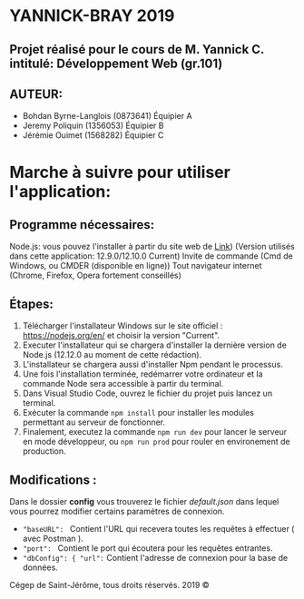 # YANNICK-BRAY 2019
## Projet réalisé pour le cours de M. Yannick C. intitulé: Développement Web (gr.101)

## AUTEUR: 
- Bohdan Byrne-Langlois (0873641) Équipier A 
- Jeremy Poliquin (1356053) Équipier B 
- Jérémie Ouimet (1568282) Équipier C 


# Marche à suivre pour utiliser l'application:

## Programme nécessaires:
Node.js: vous pouvez l'installer à partir du site web de [Link](http://nodejs.org)) (Version utilisés dans cette application: 12.9.0/12.10.0 Current)
Invite de commande (Cmd de Windows, ou CMDER (disponible en ligne))
Tout navigateur internet (Chrome, Firefox, Opera fortement conseillés)

## Étapes:

1. Télécharger l'installateur Windows sur le site officiel : https://nodejs.org/en/ et choisir la version "Current".
2. Executer l'installateur qui se chargera d'installer la dernière version de Node.js (12.12.0 au moment de cette rédaction).
3. L'installateur se chargera aussi d'installer Npm pendant le processus.
4. Une fois l'installation terminée, redémarrer votre ordinateur et la commande Node sera accessible à partir du terminal.
5. Dans Visual Studio Code, ouvrez le fichier du projet puis lancez un terminal.
6. Exécuter la commande ```npm install``` pour installer les modules permettant au serveur de fonctionner.
7. Finalement, executez la commande ```npm run dev``` pour lancer le serveur en mode développeur,
   ou ```npm run prod``` pour rouler en environement de production.

## Modifications : 

Dans le dossier **config** vous trouverez le fichier *default.json* dans lequel vous pourrez modifier certains paramètres de connexion.

- ```"baseURL": ``` Contient l'URL qui recevera toutes les requêtes à effectuer ( avec Postman ).
- ```"port": ``` Contient le port qui écoutera pour les requêtes entrantes.
- ```"dbConfig": { "url":``` Contient l'adresse de connexion pour la base de données.

Cégep de Saint-Jérôme, tous droits réservés. 2019 ©




